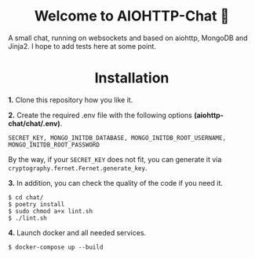 <h1 align="center">Welcome to AIOHTTP-Chat 🌿</h1>

A small chat, running on websockets and based on aiohttp, MongoDB and Jinja2. I hope to add tests here at some point.

<h1 align="center">Installation</h1>

**1.** Clone this repository how you like it.

**2.** Create the required .env file with the following options **(aiohttp-chat/chat/.env)**.
```
SECRET_KEY, MONGO_INITDB_DATABASE, MONGO_INITDB_ROOT_USERNAME, MONGO_INITDB_ROOT_PASSWORD
```

By the way, if your `SECRET_KEY` does not fit, you can generate it via `cryptography.fernet.Fernet.generate_key`.

**3.** In addition, you can check the quality of the code if you need it.
```
$ cd chat/
$ poetry install
$ sudo chmod a+x lint.sh
$ ./lint.sh
```

**4.** Launch docker and all needed services.
```
$ docker-compose up --build
```
